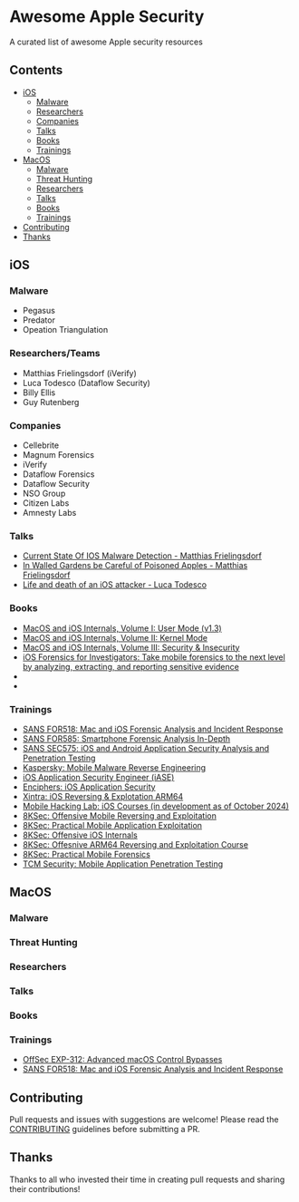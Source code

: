 # Awesome Apple Security
A curated list of awesome Apple security resources

## Contents
- [iOS](#iOS)
  - [Malware](#malware)
  - [Researchers](#researchers)
  - [Companies](#companies)
  - [Talks](#talks)
  - [Books](#books)
  - [Trainings](#trainings)
- [MacOS](#MacOS)
  - [Malware](#malware)
  - [Threat Hunting](#threat-hunting)
  - [Researchers](#researchers)
  - [Talks](#talks)
  - [Books](#books)
  - [Trainings](#trainings)
- [Contributing](#contributing)
- [Thanks](#thanks)
  


## iOS
### Malware
- Pegasus
- Predator
- Opeation Triangulation
### Researchers/Teams
- Matthias Frielingsdorf (iVerify)
- Luca Todesco (Dataflow Security)
- Billy Ellis
- Guy Rutenberg

### Companies
- Cellebrite
- Magnum Forensics
- iVerify
- Dataflow Forensics
- Dataflow Security
- NSO Group
- Citizen Labs
- Amnesty Labs
### Talks
- [Current State Of IOS Malware Detection - Matthias Frielingsdorf](https://www.youtube.com/watch?v=3gnGPfKu7FE)
- [In Walled Gardens be Careful of Poisoned Apples - Matthias Frielingsdorf](https://www.youtube.com/watch?v=GK6TNBjs49g&list=PLCefaUN4XN2I1r-l9mQytsLzRsOSiWTqK&index=6)
- [Life and death of an iOS attacker - Luca Todesco](https://www.youtube.com/watch?v=8mQAYeozl5I)
### Books
- [MacOS and iOS Internals, Volume I: User Mode (v1.3)](https://www.amazon.com/MacOS-iOS-Internals-User-Mode/dp/099105556X/ref=as_sl_pc_qf_sp_asin_til?tag=newosxbookcom-20&linkCode=w00&linkId=25d40cd80f346c76537ef5fb1ea1ed81&creativeASIN=099105556X)
- [MacOS and iOS Internals, Volume II: Kernel Mode](https://www.amazon.com/gp/product/0991055578/ref=as_sl_pc_qf_sp_asin_til?tag=newosxbookcom-20&linkCode=w00&linkId=25d40cd80f346c76537ef5fb1ea1ed81&creativeASIN=099105556X)
- [MacOS and iOS Internals, Volume III: Security & Insecurity](https://www.amazon.com/MacOS-iOS-Internals-III-Insecurity/dp/0991055535/ref=as_sl_pc_qf_sp_asin_til?tag=newosxbookcom-20&linkCode=w00&linkId=0b61c945365c9c37cd3cf88f10a5f629&creativeASIN=0991055535)
- [iOS Forensics for Investigators: Take mobile forensics to the next level by analyzing, extracting, and reporting sensitive evidence](https://www.amazon.com/iOS-Forensics-Investigators-forensics-extracting/dp/1803234083/ref=sr_1_6?crid=1APD5UJALJZDI&dib=eyJ2IjoiMSJ9.s1cGYNkOXRBIaYgMfXnwWAqMStj4T9RhWVl67bXQuyWK4ZH3VpurqIY6i_otf2kYXlYL5aIndNvESUwjm9LJJoiQnr3qkIF2HGcmvBRt5p4.NXojqhxpmssTnQlEwuv4ZLtxh247Ts23FjZHVfi17x0&dib_tag=se&keywords=macos+incident+response&qid=1728261018&s=books&sprefix=macos+incident+response%2Cstripbooks%2C97&sr=1-6)
- []()
- 
### Trainings
- [SANS FOR518: Mac and iOS Forensic Analysis and Incident Response](https://www.sans.org/cyber-security-courses/mac-and-ios-forensic-analysis-and-incident-response/)
- [SANS FOR585: Smartphone Forensic Analysis In-Depth](https://www.sans.org/cyber-security-courses/advanced-smartphone-mobile-device-forensics/)
- [SANS SEC575: iOS and Android Application Security Analysis and Penetration Testing](https://www.sans.org/cyber-security-courses/ios-android-application-security-analysis-penetration-testing/)
- [Kaspersky: Mobile Malware Reverse Engineering](https://xtraining.kaspersky.com/courses/mobile-malware-reverse-engineering/)
- [iOS Application Security Engineer (iASE)](https://courses.securing.pl/courses/iase)
- [Enciphers: iOS Application Security](https://training.enciphers.com/p/ios-application-security)
- [Xintra: iOS Reversing & Explotation ARM64](https://training.xintra.org/reversing-and-exploiting-ios-arm64)
- [Mobile Hacking Lab: iOS Courses (in development as of October 2024)](https://www.mobilehackinglab.com/courses)
- [8KSec: Offensive Mobile Reversing and Exploitation](https://8ksec.io/offensive-mobile-reversing-and-exploitation/)
- [8KSec: Practical Mobile Application Exploitation](https://8ksec.io/practical-mobile-application-exploitation/)
- [8KSec: Offensive iOS Internals](https://8ksec.io/offensive-ios-internals/)
- [8KSec: Offesnive ARM64 Reversing and Exploitation Course](https://8ksec.io/offensive-arm64-reversing-and-exploitation/)
- [8KSec: Practical Mobile Forensics](https://8ksec.io/practical-mobile-forensics/)
- [TCM Security: Mobile Application Penetration Testing](https://academy.tcm-sec.com/p/mobile-application-penetration-testing)

## MacOS
### Malware
### Threat Hunting
### Researchers
### Talks
### Books
### Trainings
- [OffSec EXP-312: Advanced macOS Control Bypasses](https://www.offsec.com/courses/exp-312/)
- [SANS FOR518: Mac and iOS Forensic Analysis and Incident Response](https://www.sans.org/cyber-security-courses/mac-and-ios-forensic-analysis-and-incident-response/)


## Contributing
Pull requests and issues with suggestions are welcome! Please read the [CONTRIBUTING](CONTRIBUTING.md) guidelines before submitting a PR.

## Thanks
Thanks to all who invested their time in creating pull requests and sharing their contributions!
